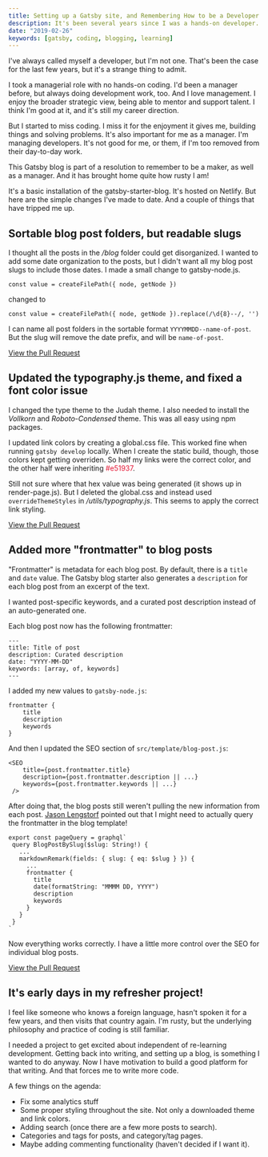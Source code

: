 ```yaml
---
title: Setting up a Gatsby site, and Remembering How to be a Developer!
description: It's been several years since I was a hands-on developer. My focus on management means that my coding skills have atrophied. But I needed a catalyst to get me interested in re-learning some of those skills.
date: "2019-02-26"
keywords: [gatsby, coding, blogging, learning]
---
```


I've always called myself a developer, but I'm not one.  That's been the case for the last few years, but it's a strange thing to admit.

I took a managerial role with no hands-on coding. I'd been a manager before, but always doing development work, too. And I love management. I enjoy the broader strategic view, being able to mentor and support talent. I think I'm good at it, and it's still my career direction.

But I started to miss coding. I miss it for the enjoyment it gives me, building things and solving problems. It's also important for me as a manager. I'm managing developers. It's not good for me, or them, if I'm too removed from their day-to-day work.

This Gatsby blog is part of a resolution to remember to be a maker, as well as a manager. And it has brought home quite how rusty I am!

It's a basic installation of the gatsby-starter-blog. It's hosted on Netlify. But here are the simple changes I've made to date. And a couple of things that have tripped me up.

## Sortable blog post folders, but readable slugs

I thought all the posts in the */blog* folder could get disorganized. I wanted to add some date organization to the posts, but I didn't want all my blog post slugs to include those dates. I made a small change to gatsby-node.js.

`const value = createFilePath({ node, getNode })`

changed to

`const value = createFilePath({ node, getNode }).replace(/\d{8}--/, '')`

I can name all post folders in the sortable format `YYYYMMDD--name-of-post`. But the slug will remove the date prefix, and will be `name-of-post`.

[View the Pull Request](https://github.com/shinytoyrobots/robin-cannon-dotcom/pull/1)

## Updated the typography.js theme, and fixed a font color issue

I changed the type theme to the Judah theme. I also needed to install the _Vollkorn_ and _Roboto-Condensed_ theme. This was all easy using npm packages.

I updated link colors by creating a global.css file. This worked fine when running `gatsby develop` locally. When I create the static build, though, those colors kept getting overriden. So half my links were the correct color, and the other half were inheriting <span style="color: #e51937">#e51937</span>.

Still not sure where that hex value was being generated (it shows up in render-page.js). But I deleted the global.css and instead used `overrideThemeStyles` in */utils/typography.js*. This seems to apply the correct link styling.

[View the Pull Request](https://github.com/shinytoyrobots/robin-cannon-dotcom/pull/4)

## Added more "frontmatter" to blog posts

"Frontmatter" is metadata for each blog post. By default, there is a `title` and `date` value. The Gatsby blog starter also generates a `description` for each blog post from an excerpt of the text.

I wanted post-specific keywords, and a curated post description instead of an auto-generated one. 

Each blog post now has the following frontmatter:

```
---
title: Title of post
description: Curated description
date: "YYYY-MM-DD"
keywords: [array, of, keywords]
---
```

I added my new values to `gatsby-node.js`:

```
frontmatter {
    title
    description
    keywords
}
```

And then I updated the SEO section of `src/template/blog-post.js`:

```
<SEO 
    title={post.frontmatter.title} 
    description={post.frontmatter.description || ...}
    keywords={post.frontmatter.keywords || ...} 
 />
 ```

 After doing that, the blog posts still weren't pulling the new information from each post. [Jason Lengstorf](https://www.twitter.com/jlengstorf) pointed out that I might need to actually query the frontmatter in the blog template!

 ```
 export const pageQuery = graphql`
  query BlogPostBySlug($slug: String!) {
    ...
    markdownRemark(fields: { slug: { eq: $slug } }) {
      ...
      frontmatter {
        title
        date(formatString: "MMMM DD, YYYY")
        description
        keywords
      }
    }
  }
`
```
Now everything works correctly. I have a little more control over the SEO for individual blog posts.

[View the Pull Request](https://github.com/shinytoyrobots/robin-cannon-dotcom/pull/6)

## It's early days in my refresher project!

I feel like someone who knows a foreign language, hasn't spoken it for a few years, and then visits that country again. I'm rusty, but the underlying philosophy and practice of coding is still familiar. 

I needed a project to get excited about independent of re-learning development. Getting back into writing, and setting up a blog, is something I wanted to do anyway. Now I have motivation to build a good platform for that writing. And that forces me to write more code.

A few things on the agenda:

- Fix some analytics stuff
- Some proper styling throughout the site. Not only a downloaded theme and link colors.
- Adding search (once there are a few more posts to search).
- Categories and tags for posts, and category/tag pages.
- Maybe adding commenting functionality (haven't decided if I want it).
